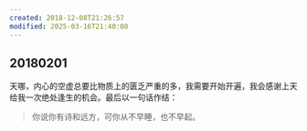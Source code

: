 ```yaml
---
created: 2018-12-08T21:26:57
modified: 2025-03-16T21:40:08
---
```


## 20180201

天哪，内心的空虚总要比物质上的匮乏严重的多，我需要开始开遍，我会感谢上天给我一次绝处逢生的机会。最后以一句话作结：

> 你说你有诗和远方，可你从不早睡，也不早起。
